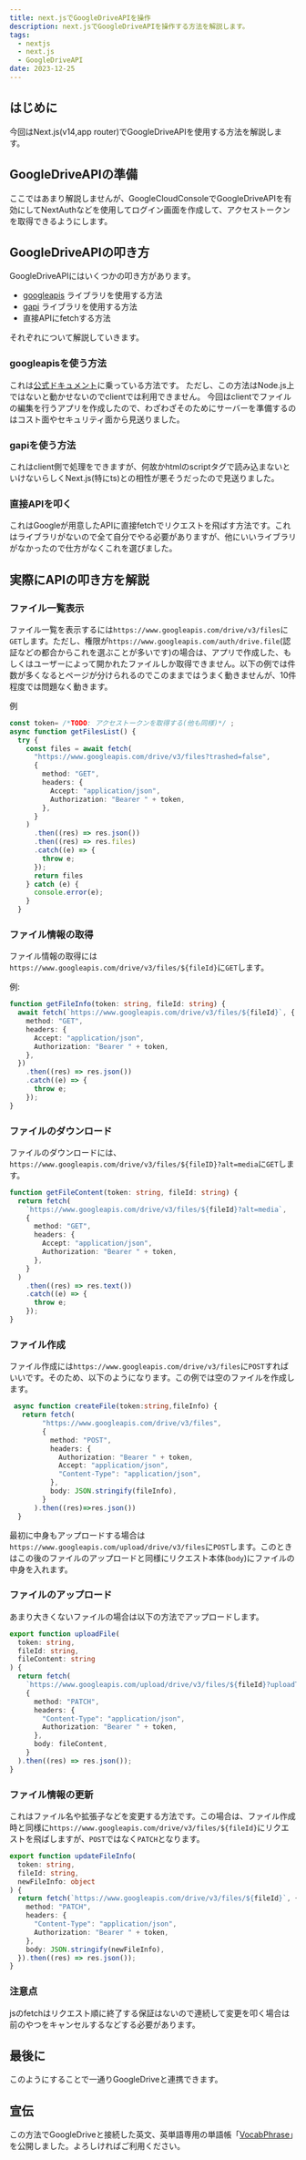 ```yaml
---
title: next.jsでGoogleDriveAPIを操作
description: next.jsでGoogleDriveAPIを操作する方法を解説します。
tags: 
  - nextjs
  - next.js
  - GoogleDriveAPI
date: 2023-12-25
---
```

<!-- markdownlint-disable MD013 -->

## はじめに

今回はNext.js(v14,app router)でGoogleDriveAPIを使用する方法を解説します。

## GoogleDriveAPIの準備

ここではあまり解説しませんが、GoogleCloudConsoleでGoogleDriveAPIを有効にしてNextAuthなどを使用してログイン画面を作成して、アクセストークンを取得できるようにします。

## GoogleDriveAPIの叩き方

GoogleDriveAPIにはいくつかの叩き方があります。

- [googleapis](https://www.npmjs.com/package/googleapis) ライブラリを使用する方法
- [gapi](https://github.com/google/google-api-javascript-client) ライブラリを使用する方法
- 直接APIにfetchする方法

それぞれについて解説していきます。

### googleapisを使う方法

これは[公式ドキュメント](https://developers.google.com/drive/api/guides/about-sdk)に乗っている方法です。
ただし、この方法はNode.js上ではないと動かせないのでclientでは利用できません。
今回はclientでファイルの編集を行うアプリを作成したので、わざわざそのためにサーバーを準備するのはコスト面やセキュリティ面から見送りました。

### gapiを使う方法

これはclient側で処理をできますが、何故かhtmlのscriptタグで読み込まないといけないらしくNext.js(特にts)との相性が悪そうだったので見送りました。

### 直接APIを叩く

これはGoogleが用意したAPIに直接fetchでリクエストを飛ばす方法です。これはライブラリがないので全て自分でやる必要がありますが、他にいいライブラリがなかったので仕方がなくこれを選びました。

## 実際にAPIの叩き方を解説

### ファイル一覧表示

ファイル一覧を表示するには`https://www.googleapis.com/drive/v3/files`に`GET`します。ただし、権限が`https://www.googleapis.com/auth/drive.file`(認証などの都合からこれを選ぶことが多いです)の場合は、アプリで作成した、もしくはユーザーによって開かれたファイルしか取得できません。以下の例では件数が多くなるとページが分けられるのでこのままではうまく動きませんが、10件程度では問題なく動きます。

例

```ts
const token= /*TODO: アクセストークンを取得する(他も同様)*/ ;
async function getFilesList() {
  try {
    const files = await fetch(
      "https://www.googleapis.com/drive/v3/files?trashed=false",
      {
        method: "GET",
        headers: {
          Accept: "application/json",
          Authorization: "Bearer " + token,
        },
      }
    )
      .then((res) => res.json())
      .then((res) => res.files)
      .catch((e) => {
        throw e;
      });
      return files
    } catch (e) {
      console.error(e);
    }
  }
```

### ファイル情報の取得

ファイル情報の取得には`https://www.googleapis.com/drive/v3/files/${fileId}`に`GET`します。

例:

```ts
function getFileInfo(token: string, fileId: string) {
  await fetch(`https://www.googleapis.com/drive/v3/files/${fileId}`, {
    method: "GET",
    headers: {
      Accept: "application/json",
      Authorization: "Bearer " + token,
    },
  })
    .then((res) => res.json())
    .catch((e) => {
      throw e;
    });
}
```

### ファイルのダウンロード

ファイルのダウンロードには、`https://www.googleapis.com/drive/v3/files/${fileID}?alt=media`に`GET`します。

```ts
function getFileContent(token: string, fileId: string) {
  return fetch(
    `https://www.googleapis.com/drive/v3/files/${fileId}?alt=media`,
    {
      method: "GET",
      headers: {
        Accept: "application/json",
        Authorization: "Bearer " + token,
      },
    }
  )
    .then((res) => res.text())
    .catch((e) => {
      throw e;
    });
}
```

### ファイル作成

ファイル作成には`https://www.googleapis.com/drive/v3/files`に`POST`すればいいです。そのため、以下のようになります。この例では空のファイルを作成します。

```ts
 async function createFile(token:string,fileInfo) {
   return fetch(
        "https://www.googleapis.com/drive/v3/files",
        {
          method: "POST",
          headers: {
            Authorization: "Bearer " + token,
            Accept: "application/json",
            "Content-Type": "application/json",
          },
          body: JSON.stringify(fileInfo),
        }
      ).then((res)=>res.json())
  }
```

最初に中身もアップロードする場合は`https://www.googleapis.com/upload/drive/v3/files`に`POST`します。このときはこの後のファイルのアップロードと同様にリクエスト本体(`body`)にファイルの中身を入れます。

### ファイルのアップロード

あまり大きくないファイルの場合は以下の方法でアップロードします。

```ts
export function uploadFile(
  token: string,
  fileId: string,
  fileContent: string
) {
  return fetch(
    `https://www.googleapis.com/upload/drive/v3/files/${fileId}?uploadType=media`,
    {
      method: "PATCH",
      headers: {
        "Content-Type": "application/json",
        Authorization: "Bearer " + token,
      },
      body: fileContent,
    }
  ).then((res) => res.json());
}
```

### ファイル情報の更新

これはファイル名や拡張子などを変更する方法です。この場合は、ファイル作成時と同様に`https://www.googleapis.com/drive/v3/files/${fileId}`にリクエストを飛ばしますが、`POST`ではなく`PATCH`となります。

```ts
export function updateFileInfo(
  token: string,
  fileId: string,
  newFileInfo: object
) {
  return fetch(`https://www.googleapis.com/drive/v3/files/${fileId}`, {
    method: "PATCH",
    headers: {
      "Content-Type": "application/json",
      Authorization: "Bearer " + token,
    },
    body: JSON.stringify(newFileInfo),
  }).then((res) => res.json());
}
```

### 注意点

jsのfetchはリクエスト順に終了する保証はないので連続して変更を叩く場合は前のやつをキャンセルするなどする必要があります。

## 最後に

このようにすることで一通りGoogleDriveと連携できます。

## 宣伝

この方法でGoogleDriveと接続した英文、英単語専用の単語帳「[VocabPhrase](https://vocab-phrase.vercel.app/)」を公開しました。よろしければご利用ください。
